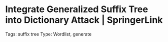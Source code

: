 # Integrate Generalized Suffix Tree into Dictionary Attack | SpringerLink

Tags: suffix tree
Type: Wordlist, generate
